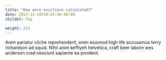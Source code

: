 ```yaml
---
title: "How were evictions calculated?"
date: 2017-11-19T20:43:49-08:00
childof: faq

weight: 211
---
```

Anim pariatur cliche reprehenderit, enim eiusmod high life accusamus terry richardson ad squid. Nihil anim keffiyeh helvetica, craft beer labore wes anderson cred nesciunt sapiente ea proident.